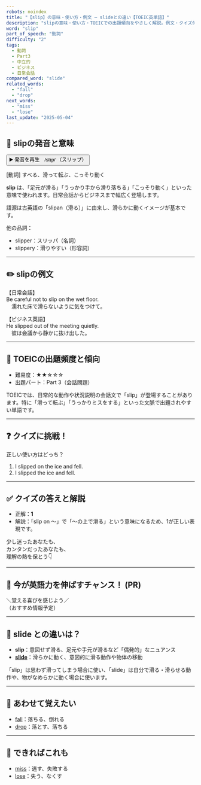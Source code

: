 ```yaml
---
robots: noindex
title: "【slip】の意味・使い方・例文 ― slideとの違い【TOEIC英単語】"
description: "slipの意味・使い方・TOEICでの出題傾向をやさしく解説。例文・クイズ付きでslideとの違いもわかりやすく学べます。"
word: "slip"
part_of_speech: "動詞"
difficulty: "2"
tags:
  - 動詞
  - Part3
  - 中立的
  - ビジネス
  - 日常会話
compared_word: "slide"
related_words:
  - "fall"
  - "drop"
next_words:
  - "miss"
  - "lose"
last_update: "2025-05-04"
---
```


## 🔰 slipの発音と意味

<button class="play-audio" onclick="playTTS('slip')">
  <span class="play-audio-main">
    ▶️ 発音を再生　/slɪp/
  </span>
  <span class="play-audio-sub">
    （スリップ）
  </span>
</button>

[動詞] すべる、滑って転ぶ、こっそり動く

**slip** は、「足元が滑る」「うっかり手から滑り落ちる」「こっそり動く」といった意味で使われます。日常会話からビジネスまで幅広く登場します。

語源は古英語の「slipan（滑る）」に由来し、滑らかに動くイメージが基本です。

他の品詞：  
- slipper：スリッパ（名詞）
- slippery：滑りやすい（形容詞）

---

## ✏️ slipの例文

【日常会話】  
Be careful not to slip on the wet floor.  
　濡れた床で滑らないように気をつけて。

【ビジネス英語】  
He slipped out of the meeting quietly.  
　彼は会議から静かに抜け出した。

---

## 🎯 TOEICの出題頻度と傾向

- 難易度：★★☆☆☆
- 出題パート：Part 3（会話問題）

TOEICでは、日常的な動作や状況説明の会話文で「slip」が登場することがあります。特に「滑って転ぶ」「うっかりミスをする」といった文脈で出題されやすい単語です。

---

## ❓ クイズに挑戦！

正しい使い方はどっち？

1. I slipped on the ice and fell.  
2. I slipped the ice and fell.

---

## ✅ クイズの答えと解説

- 正解：**1**
- 解説：「slip on ～」で「～の上で滑る」という意味になるため、1が正しい表現です。

少し迷ったあなたも、  
カンタンだったあなたも、  
理解の熱を保とう👇️

---

## 🚀 今が英語力を伸ばすチャンス！ (PR)

<div class="info-center">
＼覚える喜びを感じよう／<br>  
（おすすめ情報予定）
</div>

---

## 🤔  slide との違いは？

- **slip**：意図せず滑る、足元や手元が滑るなど「偶発的」なニュアンス
- **[slide](/slide)**：滑らかに動く、意図的に滑る動作や物体の移動

「slip」は思わず滑ってしまう場合に使い、「slide」は自分で滑る・滑らせる動作や、物がなめらかに動く場合に使います。

---

## 🧩 あわせて覚えたい

- [fall](/fall)：落ちる、倒れる
- [drop](/drop)：落とす、落ちる

---

## 📖 できればこれも

- [miss](/miss)：逃す、失敗する
- [lose](/lose)：失う、なくす

<!-- cvid: aid46_bid42 -->
